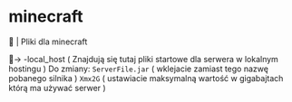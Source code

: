 # minecraft
📜 | Pliki dla minecraft

📁-> 
-local_host
( Znajdują się tutaj pliki startowe dla serwera w lokalnym hostingu )
Do zmiany: 
`ServerFile.jar` ( wklejacie zamiast tego nazwę pobanego silnika )
`Xmx2G` ( ustawiacie maksymalną wartość w gigabajtach którą ma używać serwer )
